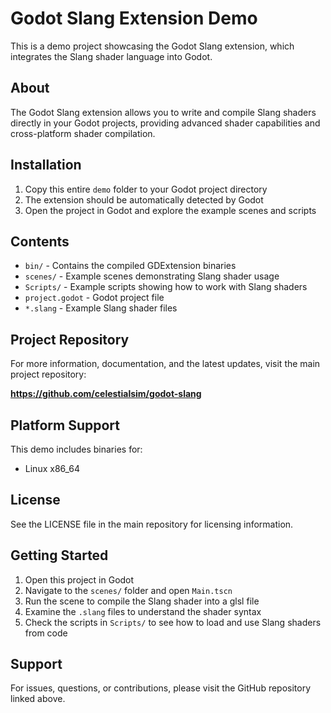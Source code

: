 # Godot Slang Extension Demo

This is a demo project showcasing the Godot Slang extension, which integrates the Slang shader language into Godot.

## About

The Godot Slang extension allows you to write and compile Slang shaders directly in your Godot projects, providing advanced shader capabilities and cross-platform shader compilation.

## Installation

1. Copy this entire `demo` folder to your Godot project directory
2. The extension should be automatically detected by Godot
3. Open the project in Godot and explore the example scenes and scripts

## Contents

- `bin/` - Contains the compiled GDExtension binaries
- `scenes/` - Example scenes demonstrating Slang shader usage
- `Scripts/` - Example scripts showing how to work with Slang shaders
- `project.godot` - Godot project file
- `*.slang` - Example Slang shader files

## Project Repository

For more information, documentation, and the latest updates, visit the main project repository:

**https://github.com/celestialsim/godot-slang**

## Platform Support

This demo includes binaries for:
- Linux x86_64

## License

See the LICENSE file in the main repository for licensing information.

## Getting Started

1. Open this project in Godot
2. Navigate to the `scenes/` folder and open `Main.tscn`
3. Run the scene to compile the Slang shader into a glsl file
4. Examine the `.slang` files to understand the shader syntax
5. Check the scripts in `Scripts/` to see how to load and use Slang shaders from code

## Support

For issues, questions, or contributions, please visit the GitHub repository linked above.
